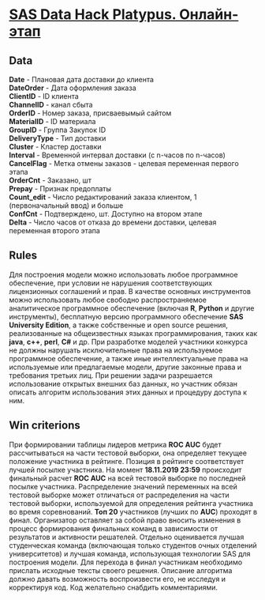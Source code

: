 # [SAS Data Hack Platypus. Онлайн-этап](https://sascompetitions.ru/competitions/sas-data-hack-platypus-online)

## Data

**Date** - Плановая дата доставки до клиента <br>
**DateOrder** - Дата оформления заказа <br>
**ClientID** - ID клиента <br>
**ChannelID** - канал сбыта <br>
**OrderID** - Номер заказа, присваевымый сайтом <br>
**MaterialID** - ID материала <br>
**GroupID** - Группа Закупок ID <br>
**DeliveryType** - Тип доставки <br>
**Cluster** - Кластер доставки <br>
**Interval** - Временной интервал доставки (с n-часов по n-часов) <br>
**CancelFlag** - Метка отмены заказов - целевая переменная первого этапа <br>
**OrderCnt** - Заказано, шт <br>
**Prepay** - Признак предоплаты <br>
**Count_edit** - Число редактирований заказа клиентом, 1 (первоначальный ввод) и больше <br>
**ConfCnt** - Подтверждено, шт. Доступно на втором этапе <br>
**Delta** - Число часов от отказа до времени доставки, целевая переменная второго этапа <br>

## Rules

Для построения модели можно использовать любое программное обеспечение, при условии не нарушения соответствующих лицензионных соглашений и прав. 
В качестве основных инструментов можно использовать любое свободно распространяемое аналитическое программное обеспечение (включая **R**, **Python** и другие инструменты), бесплатную версию программного обеспечение **SAS University Edition**, а также собственные и open source решения, реализованные на общеизвестных языках программирования, таких как **java**, **c++**, **perl**, **C#** и др. 
При разработке моделей участники конкурса не должны нарушать исключительные права на используемое программное обеспечение, а также иные интеллектуальные права на используемые или предлагаемые модели, другие законные права и требования третьих лиц. 
При решении задачи разрешается использование открытых внешних баз данных, но участник обязан описать алгоритм использования этих данных и процедуру доступа к ним.

## Win criterions

При формировании таблицы лидеров метрика **ROC AUC** будет рассчитываться на части тестовой выборки, она определяет текущее положение участника в рейтинге. 
Позиция в рейтинге соответствует лучшей посылке участника. На момент **18.11.2019 23:59** происходит финальный расчет **ROC AUC** на всей тестовой выборке по последней посылке участника. 
Распределение значений переменных на всей тестовой выборке может отличаться от распределения на части тестовой выборки, используемой для определения рейтинга участника во время соревнований. 
**Топ 20** участников (лучших по **AUC**) проходят в финал. 
Организатор оставляет за собой право вносить изменения в процесс формирования финальных команд в зависимости от результатов и активности решателей. 
Отдельно оценивается лучшая студенческая команда (включающая только студентов очных отделений университетов) и лучшая команда, использующая технологии SAS для построения модели. 
Для перехода в финал участникам необходимо прислать исходные тексты своего решения. Описание алгоритма должно давать возможность воспроизвести его, не исследуя и корректируя код. 
Код желательно снабдить комментариями.